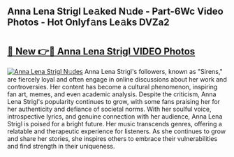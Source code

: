 ## Anna Lena Strigl Le𝚊ked N𝚞de - Part-6Wc Video Photos - Hot Onlyf𝚊ns Le𝚊ks DVZa2

# <h2><a href="http://ac36321.deff.icu/?id=Anna+Lena+Strigl">🔗 New 👉🔴 Anna Lena Strigl VIDEO Photos</a></h2>

[![Anna Lena Strigl N𝚞des](https://i.imgur.com/rIISA9y.gif)](http://ac36321.deff.icu/?id=Anna+Lena+Strigl)
Anna Lena Strigl's followers, known as "Sirens," are fiercely loyal and often engage in online discussions about her work and controversies. Her content has become a cultural phenomenon, inspiring fan art, memes, and even academic analysis. Despite the criticism, Anna Lena Strigl's popularity continues to grow, with some fans praising her for her authenticity and defiance of societal norms. With her soulful voice, introspective lyrics, and genuine connection with her audience, Anna Lena Strigl is poised for a bright future. Her music transcends genres, offering a relatable and therapeutic experience for listeners. As she continues to grow and share her stories, she inspires others to embrace their vulnerabilities and find strength in their uniqueness.
